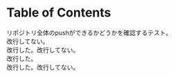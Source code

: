 
# Table of Contents



リポジトリ全体のpushができるかどうかを確認するテスト。  
改行してない。  
改行した。改行してない。  
改行した。  
改行した。改行してない。  


